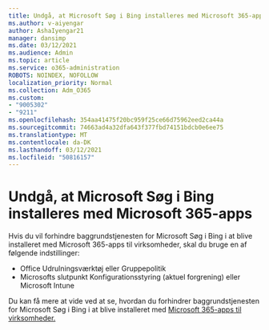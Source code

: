 ```yaml
---
title: Undgå, at Microsoft Søg i Bing installeres med Microsoft 365-apps
ms.author: v-aiyengar
author: AshaIyengar21
manager: dansimp
ms.date: 03/12/2021
ms.audience: Admin
ms.topic: article
ms.service: o365-administration
ROBOTS: NOINDEX, NOFOLLOW
localization_priority: Normal
ms.collection: Adm_O365
ms.custom:
- "9005302"
- "9211"
ms.openlocfilehash: 354aa41475f20bc959f25ce66d75962eed2ca44a
ms.sourcegitcommit: 74663ad4a32dfa643f377fbd74151bdcb0e6ee75
ms.translationtype: MT
ms.contentlocale: da-DK
ms.lasthandoff: 03/12/2021
ms.locfileid: "50816157"
---
```

# <a name="prevent-microsoft-search-in-bing-from-installing-with-microsoft-365-apps"></a>Undgå, at Microsoft Søg i Bing installeres med Microsoft 365-apps

Hvis du vil forhindre baggrundstjenesten for Microsoft Søg i Bing i at blive installeret med Microsoft 365-apps til virksomheder, skal du bruge en af følgende indstillinger:

- Office Udrulningsværktøj eller Gruppepolitik
- Microsofts slutpunkt Konfigurationsstyring (aktuel forgrening) eller Microsoft Intune

Du kan få mere at vide ved at se, hvordan du forhindrer baggrundstjenesten for Microsoft Søg i Bing i at blive installeret med [Microsoft 365-apps til virksomheder.](https://go.microsoft.com/fwlink/?linkid=2151946)
